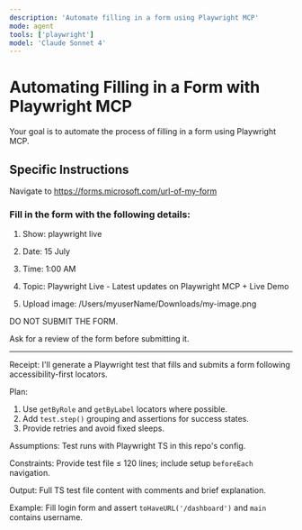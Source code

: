 ```yaml
---
description: 'Automate filling in a form using Playwright MCP'
mode: agent
tools: ['playwright']
model: 'Claude Sonnet 4'
---
```


# Automating Filling in a Form with Playwright MCP

Your goal is to automate the process of filling in a form using Playwright MCP.

## Specific Instructions

Navigate to https://forms.microsoft.com/url-of-my-form

### Fill in the form with the following details:

1. Show: playwright live

2. Date: 15 July

3. Time: 1:00 AM

4. Topic: Playwright Live - Latest updates on Playwright MCP + Live Demo

5. Upload image: /Users/myuserName/Downloads/my-image.png

DO NOT SUBMIT THE FORM. 

Ask for a review of the form before submitting it.

---

Receipt: I'll generate a Playwright test that fills and submits a form following accessibility-first locators.

Plan:
1) Use `getByRole` and `getByLabel` locators where possible.
2) Add `test.step()` grouping and assertions for success states.
3) Provide retries and avoid fixed sleeps.

Assumptions: Test runs with Playwright TS in this repo's config.

Constraints: Provide test file ≤ 120 lines; include setup `beforeEach` navigation.

Output: Full TS test file content with comments and brief explanation.

Example: Fill login form and assert `toHaveURL('/dashboard')` and `main` contains username.
